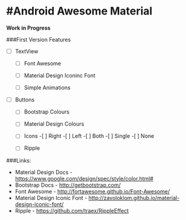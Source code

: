 #Android Awesome Material
====

**Work in Progress**

###First Version Features

- [ ] TextView
	- [ ] Font Awesome
	- [ ] Material Design Iconinc Font
	- [ ] Simple Animations


- [ ] Buttons
	- [ ] Bootstrap Colours
	- [ ] Material Design Colours
	- [ ] Icons
			-[ ] Right
			-[ ] Left
			-[ ] Both
			-[ ] Single
			-[ ] None
	- [ ] Ripple



###Links:

* Material Design Docs - https://www.google.com/design/spec/style/color.html#
* Bootstrap Docs - http://getbootstrap.com/
* Font Awesome - http://fortawesome.github.io/Font-Awesome/
* Material Design Iconic Font - http://zavoloklom.github.io/material-design-iconic-font/
* Ripple - https://github.com/traex/RippleEffect
